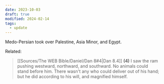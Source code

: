 ```yaml
---
date: 2023-10-03
draft: true
modified: 2024-02-14
tags:
  - update
---
```

Medo-Persian took over Palestine, Asia Minor, and Egypt.

Related:

> [[Sources/The WEB Bible/Daniel/Dan 8#4|Dan 8.4]]
 **(4)** I saw the ram pushing westward, northward, and southward. No animals could stand before him. There wasn't any who could deliver out of his hand; but he did according to his will, and magnified himself.
